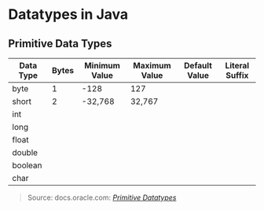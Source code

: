 # Datatypes in Java

## Primitive Data Types
| Data Type | Bytes | Minimum Value | Maximum Value | Default Value | Literal Suffix | 
| --------- | ----- | ------------- | ------------- | ------------- | -------------- |
| byte | 1 | -128 | 127 |  |  |  
| short | 2 | -32,768 | 32,767 |  |  |  
| int |  |  |  |  |  |  
| long |  |  |  |  |  |  
| float |  |  |  |  |  |  
| double |  |  |  |  |  |  
| boolean |  |  |  |  |  |  
| char |  |  |  |  |  | 
> Source: docs.oracle.com: [_Primitive Datatypes_](https://docs.oracle.com/javase/tutorial/java/nutsandbolts/datatypes.html) <br />
